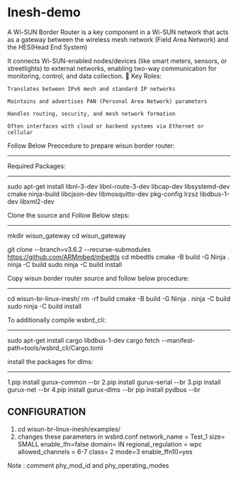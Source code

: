# Inesh-demo

A Wi-SUN Border Router is a key component in a Wi-SUN network that acts as a gateway between the wireless mesh network (Field Area Network) and the HES(Head End System)

It connects Wi-SUN-enabled nodes/devices (like smart meters, sensors, or streetlights) to external networks, enabling two-way communication for monitoring, control, and data collection.
🔑 Key Roles:

    Translates between IPv6 mesh and standard IP networks

    Maintains and advertises PAN (Personal Area Network) parameters

    Handles routing, security, and mesh network formation

    Often interfaces with cloud or backend systems via Ethernet or cellular

Follow Below Preocedure to prepare wisun border router:
*******************************************************
Required Packages:
******************
sudo apt-get install libnl-3-dev libnl-route-3-dev libcap-dev libsystemd-dev cmake ninja-build libcjson-dev libmosquitto-dev pkg-config lrzsz libdbus-1-dev libxml2-dev

Clone the source and Follow Below steps:
****************************************
mkdir wisun_gateway
cd wisun_gateway

git clone --branch=v3.6.2 --recurse-submodules https://github.com/ARMmbed/mbedtls
cd mbedtls
cmake -B build -G Ninja .
ninja -C build
sudo ninja -C build install

Copy wisun border router source and follow below procedure:
***********************************************************
cd wisun-br-linux-inesh/
rm -rf build
cmake -B build -G Ninja .
ninja -C build
sudo ninja -C build install

To additionally compile wsbrd_cli:
***********************************
sudo apt-get install cargo libdbus-1-dev
cargo fetch --manifest-path=tools/wsbrd_cli/Cargo.toml

install the packages for dlms:
*******************************
1.pip install gurux-common --br
2.pip install gurux-serial --br
3.pip install gurux-net --br
4.pip install gurux-dlms --br
pip install pydbus --br

CONFIGURATION
------------------------
1. cd wisun-br-linux-inesh/examples/
2. changes these parameters in wsbrd.conf
	network_name = Test_1
	size= SMALL
	enable_lfn=false
	domain= IN
	regional_regulation = wpc
	allowed_channels = 6-7
	class= 2
	mode=3
	enable_ffn10=yes
	
Note : comment phy_mod_id and phy_operating_modes



